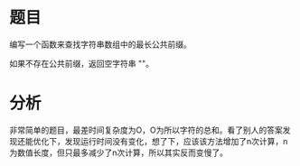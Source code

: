 # 题目

编写一个函数来查找字符串数组中的最长公共前缀。

如果不存在公共前缀，返回空字符串 ""。

# 分析

非常简单的题目，最差时间复杂度为O，O为所以字符的总和。看了别人的答案发现还能优化下，发现运行时间没有变化，想了下，应该该方法增加了n次计算，n为数值长度，但只最多减少了n次计算，所以其实反而变慢了。